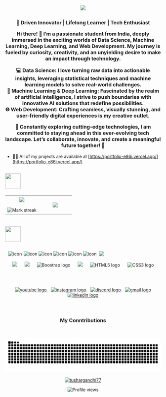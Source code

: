 

<h1 align="center">
  <a href="https://git.io/typing-svg">
    <img src="https://readme-typing-svg.herokuapp.com/?lines=Hi+There!+👋;+Myself+Tushar+Gandhi!;&center=true&size=30">
  </a>
</h1>
<h3 align="center">🌟 Driven Innovator | Lifelong Learner | Tech Enthusiast

Hi there! 👋 I’m a passionate student from India, deeply immersed in the exciting worlds of Data Science, Machine Learning, Deep Learning, and Web Development. My journey is fueled by curiosity, creativity, and an unyielding desire to make an impact through technology.

💻 Data Science: I love turning raw data into actionable insights, leveraging statistical techniques and machine learning models to solve real-world challenges.
<br>
🤖 Machine Learning & Deep Learning: Fascinated by the realm of artificial intelligence, I strive to push boundaries with innovative AI solutions that redefine possibilities.
<br>
🌐 Web Development: Crafting seamless, visually stunning, and user-friendly digital experiences is my creative outlet.

🔭 Constantly exploring cutting-edge technologies, I am committed to staying ahead in this ever-evolving tech landscape. Let’s collaborate, innovate, and create a meaningful future together! 🌟</h3>


- 👨‍💻 All of my projects are available at [https://portfolio-e86i.vercel.app/](https://portfolio-e86i.vercel.app/)
###
## <img src="https://media2.giphy.com/media/QssGEmpkyEOhBCb7e1/giphy.gif?cid=ecf05e47a0n3gi1bfqntqmob8g9aid1oyj2wr3ds3mg700bl&rid=giphy.gif" width="50px" height="50px">

<p align="center">
  <!--- stats (start) -->
<table align="center">
<tr border="none">
<td width="50%" align="center">
  
  <img  align="center"  src="https://github-readme-stats.vercel.app/api?username=tushargandhi77&theme=ayu-mirage&show_icons=true&count_private=true" />
  <br></br>
  <img  title="🔥 Get streak stats for your profile at git.io/streak-stats" alt="Mark streak" src="https://github-readme-streak-stats.herokuapp.com/?user=tushargandhi77&theme=ayu-mirage&hide_border=false" /> 
</td>

<td width="50%" align="center">

  <img  align="center"  src="https://github-readme-stats.anuraghazra1.vercel.app/api/top-langs/?username=tushargandhi77&theme=ayu-mirage&hide_border=false&no-bg=true&no-frame=true&langs_count=10"/>
  
  </td>
</tr>
</table>
<!--- stats (end) -->

# <img src="https://media.giphy.com/media/M4NykXxUE0HAcK7UJ6/giphy.gif" width="50px" height="50px"></img>


###

<img align="right" src="https://media1.tenor.com/m/EOJFPDotTccAAAAd/deadpool-dance-bye-bye-bye.gif" width="200"/>

###

<div align="center">
  <img src="https://techstack-generator.vercel.app/python-icon.svg" alt="icon" width="50" style="margin: 0 2px;" />
  <img src="https://techstack-generator.vercel.app/java-icon.svg" alt="icon" width="50" style="margin: 0 0px;" />
  <img src="https://techstack-generator.vercel.app/js-icon.svg" alt="icon" width="50" style="margin: 0 0px;" />
  <img src="https://techstack-generator.vercel.app/ts-icon.svg" alt="icon" width="50" style="margin: 0 0px;" />
  <img src="https://techstack-generator.vercel.app/react-icon.svg" alt="icon" width="50" style="margin: 0 0px;" />
  <img src="https://techstack-generator.vercel.app/mysql-icon.svg" alt="icon" width="50" style="margin: 0 0px;" />
</div>
<br/>
<div align="center">
  <img src="https://media.giphy.com/media/SU2ic3wTfuC6JhD1lA/giphy.gif" width="50" style="margin: 0 10px;" />
  <img src="https://media3.giphy.com/media/kdFc8fubgS31b8DsVu/giphy.webp" width="50" style="margin: 0 10px;" />
  <img src="https://i.giphy.com/media/Sr8xDpMwVKOHUWDVRD/200.webp" width="50" alt="Boostrap logo" style="margin: 0 10px;" />
  <img src="https://i.giphy.com/media/IdyAQJVN2kVPNUrojM/200.webp" width="50" style="margin: 0 10px;" />
  <img src="https://i.giphy.com/media/XAxylRMCdpbEWUAvr8/200.webp" width="52" alt="HTML5 logo" style="margin: 0 10px;" />
  <img src="https://i.giphy.com/media/fsEaZldNC8A1PJ3mwp/200.webp" width="52" alt="CSS3 logo" style="margin: 0 10px;" />
</div>
</br>
<h2 align="center"></h2>
</br>
<div align="center">
  <a href="https://youtube.com/yourprofile" target="_blank" style="margin: 0 5px;">
    <img src="https://img.shields.io/static/v1?message=Youtube&logo=youtube&label=&color=FF0000&logoColor=white&labelColor=&style=for-the-badge" width="125" alt="youtube logo" />
  </a>
  <a href="https://instagram.com/tushar_gandhi_7" target="_blank" style="margin: 0 5px;">
    <img src="https://img.shields.io/static/v1?message=Instagram&logo=instagram&label=&color=E4405F&logoColor=white&labelColor=&style=for-the-badge" width="125" alt="instagram logo" />
  </a>
  <a href="https://portfolio-e86i.vercel.app/" target="_blank" style="margin: 0 5px;">
    <img src="https://img.shields.io/static/v1?message=Discord&logo=discord&label=&color=7289DA&logoColor=white&labelColor=&style=for-the-badge" width="125" alt="discord logo" />
  </a>
  <a href="mailto:gandhitushar418@gmail.com" target="_blank" style="margin: 0 5px;">
    <img src="https://img.shields.io/static/v1?message=Gmail&logo=gmail&label=&color=D14836&logoColor=white&labelColor=&style=for-the-badge" width="125" alt="gmail logo" />
  </a>
  <a href="https://www.linkedin.com/in/tushargandhi777" target="_blank" style="margin: 0 5px;">
    <img src="https://img.shields.io/static/v1?message=LinkedIn&logo=linkedin&label=&color=0077B5&logoColor=white&labelColor=&style=for-the-badge" width="125" alt="linkedin logo" />
  </a>
</div>



###

<br clear="both">


###




###

<h3 align="center">
  My Conntributions
</h3>
</br>

![snake gif](https://github.com/tushargandhi77/tushargandhi77/blob/output/github-contribution-grid-snake-dark.svg)


<p align="center">
    <a href="https://github.com/ryo-ma/github-profile-trophy">
        <img src="https://github-profile-trophy.vercel.app/?username=tushargandhi77" alt="tushargandhi77" />
    </a>
</p>


<p align="center">
    <img src="https://komarev.com/ghpvc/?username=tushargandhi77&label=Profile%20views&color=0e75b6&style=flat" alt="Profile views" />
</p>
